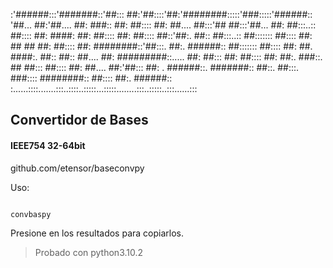 :'######:::'#######::'##::: ##:'##::::'##:'########:::::'###:::::'######::
'##... ##:'##.... ##: ###:: ##: ##:::: ##: ##.... ##:::'## ##:::'##... ##:
 ##:::..:: ##:::: ##: ####: ##: ##:::: ##: ##:::: ##::'##:. ##:: ##:::..::
 ##::::::: ##:::: ##: ## ## ##: ##:::: ##: ########::'##:::. ##:. ######::
 ##::::::: ##:::: ##: ##. ####:. ##:: ##:: ##.... ##: #########::..... ##:
 ##::: ##: ##:::: ##: ##:. ###::. ## ##::: ##:::: ##: ##.... ##:'##::: ##:
. ######::. #######:: ##::. ##:::. ###:::: ########:: ##:::: ##:. ######::
:......::::.......:::..::::..:::::...:::::........:::..:::::..:::......:::


## Convertidor de Bases
#### IEEE754 32-64bit

github.com/etensor/baseconvpy


Uso:
```bash

convbaspy

```

Presione en los resultados para copiarlos.


> Probado con python3.10.2

